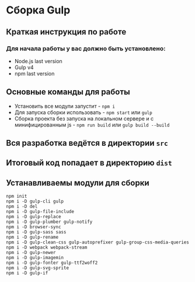 # Сборка Gulp
## Краткая инструкция по работе
### Для начала работы у вас должно быть установлено:
* Node.js last version
* Gulp v4
* npm last version
## Основные команды для работы
* Установить все модули запустит - `npm i`
* Для запуска сборки использовать - `npm start` или `gulp`
* Сборка проекта без запуска на локальном сервере и с минифицированным js - `npm run build` или `gulp build --build`

## Вся разработка ведётся в директории `src`
## Итоговый код попадает в директорию `dist`

## Устанавливаемы модули для сборки
`npm init` <br>
`npm i -D gulp-cli gulp` <br>
`npm i -D del`<br>
`npm i -D gulp-file-include`<br>
`npm i -D gulp-replace`<br>
`npm i -D gulp-plumber gulp-notify`<br>
`npm i -D browser-sync`<br>
`npm i -D gulp-sass sass`<br>
`npm i -D gulp-rename`<br>
`npm i -D gulp-clean-css gulp-autoprefixer gulp-group-css-media-queries`<br>
`npm i -D webpack webpack-stream`<br>
`npm i -D gulp-newer`<br>
`npm i -D gulp-imagemin`<br>
`npm i -D gulp-fonter gulp-ttf2woff2`<br>
`npm i -D gulp-svg-sprite`<br>
`npm i -D gulp-if`